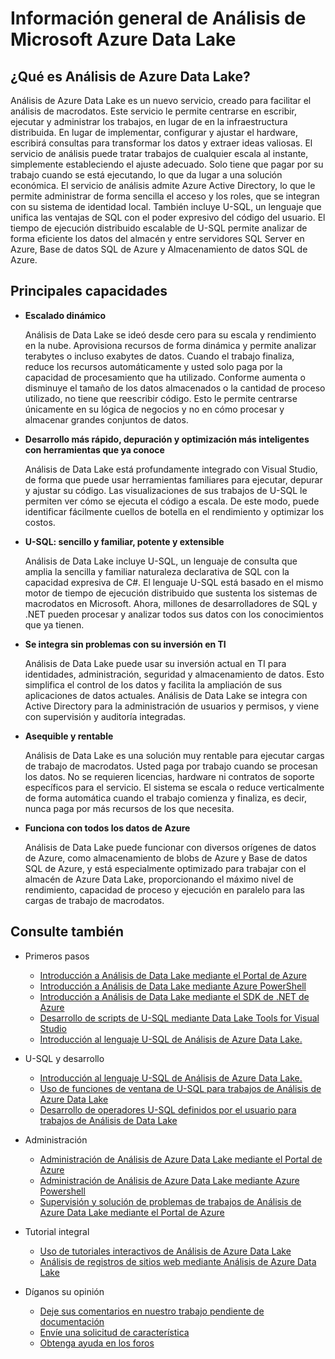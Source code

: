 <properties 
   pageTitle="Información general de Análisis de Microsoft Azure Data Lake | Azure" 
   description="Análisis de Data Lake es un servicio de cálculo de macrodatos de Azure que le permite usar datos para impulsar el negocio con los conocimientos adquiridos de los datos en la nube, independientemente de dónde se encuentren y de su tamaño. Análisis de Data Lake lo permite de la forma más sencilla, escalable y económica posible." 
   services="data-lake-analytics" 
   documentationCenter="" 
   authors="mumian" 
   manager="paulettm" 
   editor="cgronlun"/>
 
<tags
   ms.service="data-lake-analytics"
   ms.devlang="na"
   ms.topic="article"
   ms.tgt_pltfrm="na"
   ms.workload="big-data" 
   ms.date="01/06/2016"
   ms.author="jgao"/>

# Información general de Análisis de Microsoft Azure Data Lake

## ¿Qué es Análisis de Azure Data Lake?

Análisis de Azure Data Lake es un nuevo servicio, creado para facilitar el análisis de macrodatos. Este servicio le permite centrarse en escribir, ejecutar y administrar los trabajos, en lugar de en la infraestructura distribuida. En lugar de implementar, configurar y ajustar el hardware, escribirá consultas para transformar los datos y extraer ideas valiosas. El servicio de análisis puede tratar trabajos de cualquier escala al instante, simplemente estableciendo el ajuste adecuado. Solo tiene que pagar por su trabajo cuando se está ejecutando, lo que da lugar a una solución económica. El servicio de análisis admite Azure Active Directory, lo que le permite administrar de forma sencilla el acceso y los roles, que se integran con su sistema de identidad local. También incluye U-SQL, un lenguaje que unifica las ventajas de SQL con el poder expresivo del código del usuario. El tiempo de ejecución distribuido escalable de U-SQL permite analizar de forma eficiente los datos del almacén y entre servidores SQL Server en Azure, Base de datos SQL de Azure y Almacenamiento de datos SQL de Azure.


## Principales capacidades

- **Escalado dinámico** 

    Análisis de Data Lake se ideó desde cero para su escala y rendimiento en la nube. Aprovisiona recursos de forma dinámica y permite analizar terabytes o incluso exabytes de datos. Cuando el trabajo finaliza, reduce los recursos automáticamente y usted solo paga por la capacidad de procesamiento que ha utilizado. Conforme aumenta o disminuye el tamaño de los datos almacenados o la cantidad de proceso utilizado, no tiene que reescribir código. Esto le permite centrarse únicamente en su lógica de negocios y no en cómo procesar y almacenar grandes conjuntos de datos.

- **Desarrollo más rápido, depuración y optimización más inteligentes con herramientas que ya conoce**

    Análisis de Data Lake está profundamente integrado con Visual Studio, de forma que puede usar herramientas familiares para ejecutar, depurar y ajustar su código. Las visualizaciones de sus trabajos de U-SQL le permiten ver cómo se ejecuta el código a escala. De este modo, puede identificar fácilmente cuellos de botella en el rendimiento y optimizar los costos.

- **U-SQL: sencillo y familiar, potente y extensible**

    Análisis de Data Lake incluye U-SQL, un lenguaje de consulta que amplia la sencilla y familiar naturaleza declarativa de SQL con la capacidad expresiva de C#. El lenguaje U-SQL está basado en el mismo motor de tiempo de ejecución distribuido que sustenta los sistemas de macrodatos en Microsoft. Ahora, millones de desarrolladores de SQL y .NET pueden procesar y analizar todos sus datos con los conocimientos que ya tienen.

- **Se integra sin problemas con su inversión en TI**

    Análisis de Data Lake puede usar su inversión actual en TI para identidades, administración, seguridad y almacenamiento de datos. Esto simplifica el control de los datos y facilita la ampliación de sus aplicaciones de datos actuales. Análisis de Data Lake se integra con Active Directory para la administración de usuarios y permisos, y viene con supervisión y auditoría integradas.

- **Asequible y rentable**

    Análisis de Data Lake es una solución muy rentable para ejecutar cargas de trabajo de macrodatos. Usted paga por trabajo cuando se procesan los datos. No se requieren licencias, hardware ni contratos de soporte específicos para el servicio. El sistema se escala o reduce verticalmente de forma automática cuando el trabajo comienza y finaliza, es decir, nunca paga por más recursos de los que necesita.

- **Funciona con todos los datos de Azure**

    Análisis de Data Lake puede funcionar con diversos orígenes de datos de Azure, como almacenamiento de blobs de Azure y Base de datos SQL de Azure, y está especialmente optimizado para trabajar con el almacén de Azure Data Lake, proporcionando el máximo nivel de rendimiento, capacidad de proceso y ejecución en paralelo para las cargas de trabajo de macrodatos.

## Consulte también

- Primeros pasos
    - [Introducción a Análisis de Data Lake mediante el Portal de Azure](data-lake-analytics-get-started-portal.md)
    - [Introducción a Análisis de Data Lake mediante Azure PowerShell](data-lake-analytics-get-started-powershell.md)
    - [Introducción a Análisis de Data Lake mediante el SDK de .NET de Azure](data-lake-analytics-get-started-net-sdk.md)
    - [Desarrollo de scripts de U-SQL mediante Data Lake Tools for Visual Studio](data-lake-analytics-data-lake-tools-get-started.md)
    - [Introducción al lenguaje U-SQL de Análisis de Azure Data Lake.](data-lake-analytics-u-sql-get-started.md)
    
- U-SQL y desarrollo
    - [Introducción al lenguaje U-SQL de Análisis de Azure Data Lake.](data-lake-analytics-u-sql-get-started.md)
    - [Uso de funciones de ventana de U-SQL para trabajos de Análisis de Azure Data Lake](data-lake-analytics-use-window-functions.md)
    - [Desarrollo de operadores U-SQL definidos por el usuario para trabajos de Análisis de Data Lake](data-lake-analytics-u-sql-develop-user-defined-operators.md)
    
- Administración
    - [Administración de Análisis de Azure Data Lake mediante el Portal de Azure](data-lake-analytics-manage-use-portal.md)
    - [Administración de Análisis de Azure Data Lake mediante Azure Powershell](data-lake-analytics-manage-use-powershell.md)
    - [Supervisión y solución de problemas de trabajos de Análisis de Azure Data Lake mediante el Portal de Azure](data-lake-analytics-monitor-and-troubleshoot-jobs-tutorial.md)

- Tutorial integral
    - [Uso de tutoriales interactivos de Análisis de Azure Data Lake](data-lake-analytics-use-interactive-tutorials.md)
    - [Análisis de registros de sitios web mediante Análisis de Azure Data Lake](data-lake-analytics-analyze-weblogs.md)

- Díganos su opinión
    - [Deje sus comentarios en nuestro trabajo pendiente de documentación](data-lake-analytics-documentation-backlog.md)
    - [Envíe una solicitud de característica](http://aka.ms/adlafeedback)
    - [Obtenga ayuda en los foros](http://aka.ms/adlaforums)

<!---HONumber=AcomDC_0107_2016-->